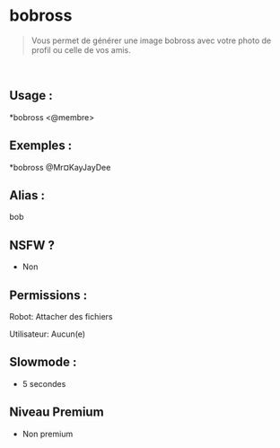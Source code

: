 # bobross

> Vous permet de générer une image bobross avec votre photo de profil ou celle de vos amis.

<br>

## Usage :

*bobross <@membre>

## Exemples :

*bobross @Mr¤KayJayDee

## Alias :

bob

## NSFW ?

- Non

## Permissions :

Robot: Attacher des fichiers
<br>

Utilisateur: Aucun(e)

## Slowmode :

- 5 secondes

## Niveau Premium

- Non premium